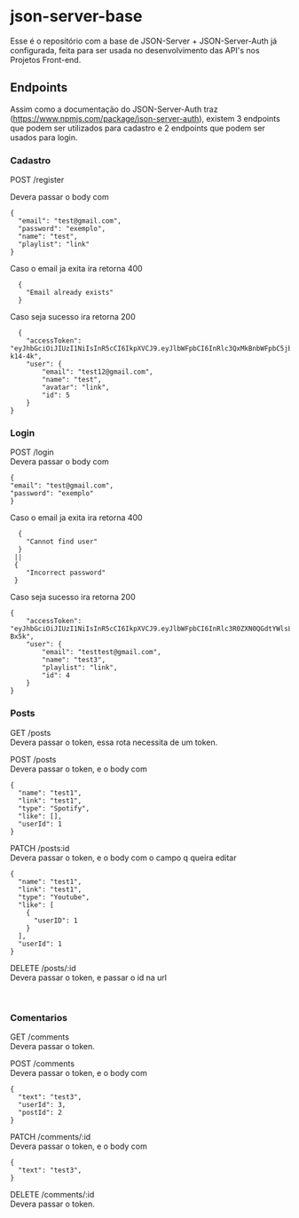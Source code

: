 # json-server-base

Esse é o repositório com a base de JSON-Server + JSON-Server-Auth já configurada, feita para ser usada no desenvolvimento das API's nos Projetos Front-end.

## Endpoints

Assim como a documentação do JSON-Server-Auth traz (https://www.npmjs.com/package/json-server-auth), existem 3 endpoints que podem ser utilizados para cadastro e 2 endpoints que podem ser usados para login.

### Cadastro

POST /register <br/>

Devera passar o body com

```
{
  "email": "test@gmail.com",
  "password": "exemplo",
  "name": "test",
  "playlist": "link"
}
```

Caso o email ja exita ira retorna 400 <br/>

```
  {
    "Email already exists"
  }

```

Caso seja sucesso ira retorna 200<br/>

```
  {
	"accessToken": "eyJhbGciOiJIUzI1NiIsInR5cCI6IkpXVCJ9.eyJlbWFpbCI6InRlc3QxMkBnbWFpbC5jb20iLCJpYXQiOjE2ODI2MTExNTIsImV4cCI6MTY4MjYxNDc1Miwic3ViIjoiNSJ9.rvgosEMlcoRzJvHBYbv_rCHn18UZuW2vot3E-k14-4k",
	"user": {
		"email": "test12@gmail.com",
		"name": "test",
		"avatar": "link",
		"id": 5
	}
}

```

### Login

POST /login <br/>
Devera passar o body com

```
{
"email": "test@gmail.com",
"password": "exemplo"
}
```

Caso o email ja exita ira retorna 400 <br/>

```
  {
    "Cannot find user"
  }
 ||
 {
    "Incorrect password"
 }
```

Caso seja sucesso ira retorna 200<br/>

```
{
	"accessToken": "eyJhbGciOiJIUzI1NiIsInR5cCI6IkpXVCJ9.eyJlbWFpbCI6InRlc3R0ZXN0QGdtYWlsLmNvbSIsImlhdCI6MTY4MjYxMjY2NiwiZXhwIjoxNjgyNjE2MjY2LCJzdWIiOiI0In0.qE9404arw9GWtTlVB9sQGrax86fVLs8vE9G7Yt-Bx5k",
	"user": {
		"email": "testtest@gmail.com",
		"name": "test3",
		"playlist": "link",
		"id": 4
	}
}

```

### Posts

GET /posts <br />
Devera passar o token, essa rota necessita de um token.

POST /posts <br />
Devera passar o token, e o body com

```
{
  "name": "test1",
  "link": "test1",
  "type": "Spotify",
  "like": [],
  "userId": 1
}
```

PATCH /posts:id <br/>
Devera passar o token, e o body com o campo q queira editar

```
{
  "name": "test1",
  "link": "test1",
  "type": "Youtube",
  "like": [
    {
      "userID": 1
    }
  ],
  "userId": 1
}
```

DELETE /posts/:id <br/>
Devera passar o token, e passar o id na url

<br/>

### Comentarios

GET /comments <br />
Devera passar o token.

POST /comments <br />
Devera passar o token, e o body com

```
{
  "text": "test3",
  "userId": 3,
  "postId": 2
}
```

PATCH /comments/:id <br />
Devera passar o token, e o body com

```
{
  "text": "test3",
}
```

DELETE /comments/:id <br />
Devera passar o token.
